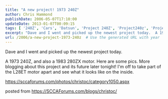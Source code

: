 ```yaml
---
title: "A new project! 1973 240Z"
author: Chris Hammond
publishDate: 2006-05-07T17:10:00
updateDate: 2013-01-07T00:09:15
tags: [ '240Z', 'Cars', 'Datsun', 'Project 240Z', 'Project240z', 'Project240Zcom' ]
excerpt: "Dave and I went and picked up the newest project today.  A 1973 240Z, and also a 1983 280ZX motor. Here are some pics. More blogging about this project and its future later tonight! I'm off to take part of the L28ET motor apart and see what it looks like on the inside. https://sccaforums.com/photos/christoc/category1050.aspxposted from..."
url: /2006/a-new-project-1973-240z  # Use the generated URL with year
---
```

<P>Dave and I went and picked up the newest project today. </P> <P>A 1973 240Z, and also a 1983 280ZX motor. Here are some pics. More blogging about this project and its future later tonight! I'm off to take part of the L28ET motor apart and see what it looks like on the inside.</P> <P><A href="https://sccaforums.com/photos/christoc/category1050.aspx">https://sccaforums.com/photos/christoc/category1050.aspx</A></P>posted from <A href="https://SCCAForums.com/blogs/christoc/">https://SCCAForums.com/blogs/christoc/</A>
